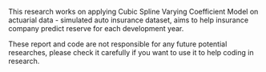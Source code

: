 This research works on applying Cubic Spline Varying Coefficient Model on actuarial data - simulated auto insurance dataset, aims to help insurance company predict reserve for each development year.

These report and code are not responsible for any future potential researches, please check it carefully if you want to use it to help coding in research.
